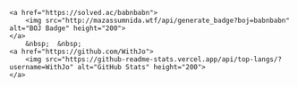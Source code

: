 
    <a href="https://solved.ac/babnbabn">
        <img src="http://mazassumnida.wtf/api/generate_badge?boj=babnbabn" alt="BOJ Badge" height="200">
    </a>
    	&nbsp;	&nbsp;
    <a href="https://github.com/WithJo">
        <img src="https://github-readme-stats.vercel.app/api/top-langs/?username=WithJo" alt="GitHub Stats" height="200">
    </a>
